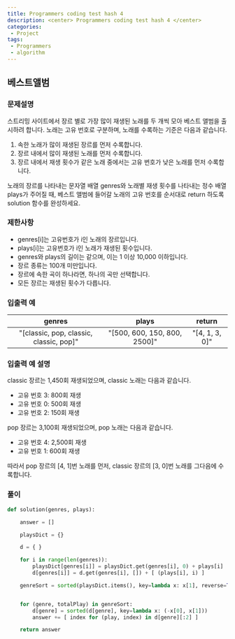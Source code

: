 ```yaml
---
title: Programmers coding test hash 4
description: <center> Programmers coding test hash 4 </center>
categories:
 - Project
tags:
 - Programmers
 - algorithm
---
```


## 베스트앨범

### 문제설명
스트리밍 사이트에서 장르 별로 가장 많이 재생된 노래를 두 개씩 모아 베스트 앨범을 출시하려 합니다. 노래는 고유 번호로 구분하며, 노래를 수록하는 기준은 다음과 같습니다.

1. 속한 노래가 많이 재생된 장르를 먼저 수록합니다.
2. 장르 내에서 많이 재생된 노래를 먼저 수록합니다.
3. 장르 내에서 재생 횟수가 같은 노래 중에서는 고유 번호가 낮은 노래를 먼저 수록합니다.

노래의 장르를 나타내는 문자열 배열 genres와 노래별 재생 횟수를 나타내는 정수 배열 plays가 주어질 때, 베스트 앨범에 들어갈 노래의 고유 번호를 순서대로 return 하도록 solution 함수를 완성하세요.

### 제한사항

* genres[i]는 고유번호가 i인 노래의 장르입니다.
* plays[i]는 고유번호가 i인 노래가 재생된 횟수입니다.
* genres와 plays의 길이는 같으며, 이는 1 이상 10,000 이하입니다.
* 장르 종류는 100개 미만입니다.
* 장르에 속한 곡이 하나라면, 하나의 곡만 선택합니다.
* 모든 장르는 재생된 횟수가 다릅니다.

### 입출력 예

|genres	|plays	|return|
|:-----:|:-----:|:------:|
|"\[classic, pop, classic, classic, pop]"|	"\[500, 600, 150, 800, 2500]"|"\[4, 1, 3, 0]"|

### 입출력 예 설명

classic 장르는 1,450회 재생되었으며, classic 노래는 다음과 같습니다.

- 고유 번호 3: 800회 재생
- 고유 번호 0: 500회 재생
- 고유 번호 2: 150회 재생

pop 장르는 3,100회 재생되었으며, pop 노래는 다음과 같습니다.

- 고유 번호 4: 2,500회 재생
- 고유 번호 1: 600회 재생

따라서 pop 장르의 [4, 1]번 노래를 먼저, classic 장르의 [3, 0]번 노래를 그다음에 수록합니다.

### 풀이

```python
def solution(genres, plays):

    answer = []

    playsDict = {}

    d = { }

    for i in range(len(genres)):
        playsDict[genres[i]] = playsDict.get(genres[i], 0) + plays[i]
        d[genres[i]] = d.get(genres[i], []) + [ (plays[i], i) ]

    genreSort = sorted(playsDict.items(), key=lambda x: x[1], reverse=True)


    for (genre, totalPlay) in genreSort:
        d[genre] = sorted(d[genre], key=lambda x: (-x[0], x[1]))
        answer += [ index for (play, index) in d[genre][:2] ]

    return answer
```